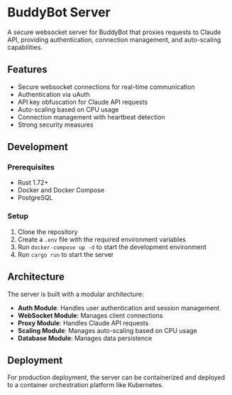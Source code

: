 # BuddyBot Server

A secure websocket server for BuddyBot that proxies requests to Claude API, providing authentication, connection management, and auto-scaling capabilities.

## Features

- Secure websocket connections for real-time communication
- Authentication via uAuth
- API key obfuscation for Claude API requests
- Auto-scaling based on CPU usage
- Connection management with heartbeat detection
- Strong security measures

## Development

### Prerequisites

- Rust 1.72+
- Docker and Docker Compose
- PostgreSQL

### Setup

1. Clone the repository
2. Create a `.env` file with the required environment variables
3. Run `docker-compose up -d` to start the development environment
4. Run `cargo run` to start the server

## Architecture

The server is built with a modular architecture:

- **Auth Module**: Handles user authentication and session management
- **WebSocket Module**: Manages client connections
- **Proxy Module**: Handles Claude API requests
- **Scaling Module**: Manages auto-scaling based on CPU usage
- **Database Module**: Manages data persistence

## Deployment

For production deployment, the server can be containerized and deployed to a container orchestration platform like Kubernetes.